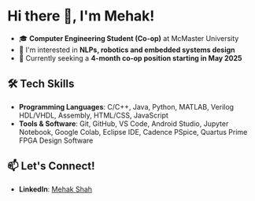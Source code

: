 # Hi there 👋, I'm Mehak!

- 🎓 **Computer Engineering Student (Co-op)** at McMaster University 
- 🔭 I'm interested in **NLPs, robotics and embedded systems design**
- 💼 Currently seeking a **4-month co-op position starting in May 2025**

## 🛠️ Tech Skills
- **Programming Languages**: C/C++, Java, Python, MATLAB, Verilog HDL/VHDL, Assembly, HTML/CSS, JavaScript
- **Tools & Software**: Git, GitHub, VS Code, Android Studio, Jupyter Notebook, Google Colab, Eclipse IDE, Cadence PSpice, Quartus Prime FPGA Design Software 

## 📫 Let's Connect!
- **LinkedIn**: [Mehak Shah](https://www.linkedin.com/in/mehak-k-shah/)  

<!--
**qaehak/qaehak** is a ✨ _special_ ✨ repository because its `README.md` (this file) appears on your GitHub profile.

Here are some ideas to get you started:

- 🔭 I’m currently working on ...
- 🌱 I’m currently learning ...
- 👯 I’m looking to collaborate on ...
- 🤔 I’m looking for help with ...
- 💬 Ask me about ...
- 📫 How to reach me: ...
- 😄 Pronouns: ...
- ⚡ Fun fact: ...
-->

